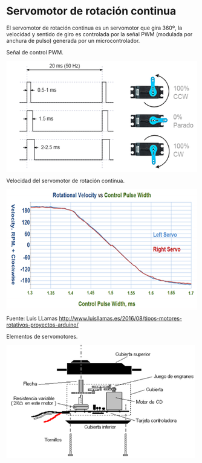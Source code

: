 # Servomotor de rotación continua
El servomotor de rotación continua es un servomotor que gira 360º, la velocidad y sentido de giro es controlada por la señal PWM (modulada por anchura de pulso) generada por un microcontrolador.

Señal de control PWM.

<a href="" target="_blank"><img width="550" height="295" border="0" align="center" src="img/ServomotorRotacionContinua_funcionamiento.png "/></a>

Velocidad del servomotor de rotación continua. 

<a href="" target="_blank"><img width="600" height="320" border="0" align="center" src="img/ServomotorRotacionContinua_velocidad.png "/></a>

Fuente: Luis LLamas
http://www.luisllamas.es/2016/08/tipos-motores-rotativos-proyectos-arduino/

Elementos de servomotores.

<a href="" target="_blank"><img width="500" height="300" border="0" align="center" src="img/ServomotorRotacionContinua_elementos.png "/></a>




